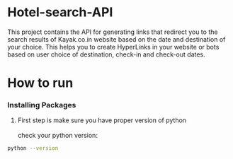 # Hotel-search-API

This project contains the API for generating links that redirect you to the search results of Kayak.co.in website based on the date and destination of your choice. This helps you to create HyperLinks in your website or bots based on user choice of destination, check-in and check-out dates.

# How to run
### Installing Packages
1. First step is make sure you have proper version of python<br><br>check your python version:<br>
```sh
python --version
```

